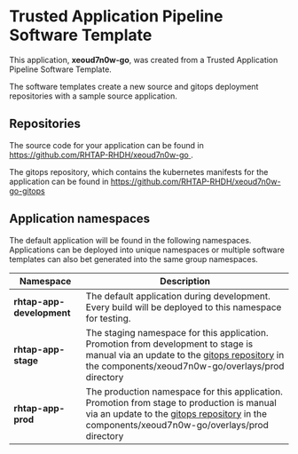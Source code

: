 # Trusted Application Pipeline Software Template

This application, **xeoud7n0w-go**, was created from a Trusted Application Pipeline Software Template.

The software templates create a new source and gitops deployment repositories with a sample source application. 

## Repositories

The source code for your application can be found in [https://github.com/RHTAP-RHDH/xeoud7n0w-go ](https://github.com/RHTAP-RHDH/xeoud7n0w-go ).
 
The gitops repository, which contains the kubernetes manifests for the application can be found in 
[https://github.com/RHTAP-RHDH/xeoud7n0w-go-gitops ](https://github.com/RHTAP-RHDH/xeoud7n0w-go-gitops ) 

## Application namespaces 

The default application will be found in the following namespaces. Applications can be deployed into unique namespaces or multiple software templates can also bet generated into the same group namespaces.  

|  Namespace   |  Description   |  
| -------- | -------- |   
| **rhtap-app-development** | The default application during development. Every build will be deployed to this namespace for testing. | 
| **rhtap-app-stage** | The staging namespace for this application. Promotion from development to stage is manual via an update to the [gitops repository](https://github.com/RHTAP-RHDH/xeoud7n0w-go-gitops ) in the components/xeoud7n0w-go/overlays/prod directory |  
| **rhtap-app-prod** | The production namespace for this application. Promotion from stage to production is manual via an update to the [gitops repository](https://github.com/RHTAP-RHDH/xeoud7n0w-go-gitops ) in the components/xeoud7n0w-go/overlays/prod directory | 